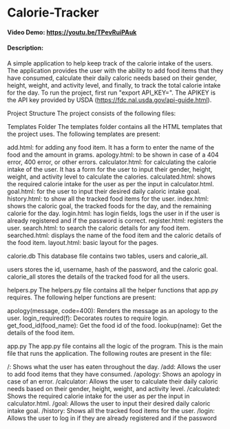 # Calorie-Tracker
#### Video Demo:  https://youtu.be/TPevRuiPAuk
#### Description:

A simple application to help keep track of the calorie intake of the users. The application provides the user with the ability to add food items that they have consumed, calculate their daily caloric needs based on their gender, height, weight, and activity level, and finally, to track the total calorie intake for the day.
To run the project, first run "export API_KEY=<APIKEY>". The APIKEY is the API key provided by USDA (https://fdc.nal.usda.gov/api-guide.html).


Project Structure
The project consists of the following files:


Templates Folder
The templates folder contains all the HTML templates that the project uses. The following templates are present:

add.html: for adding any food item. It has a form to enter the name of the food and the amount in grams.
apology.html: to be shown in case of a 404 error, 400 error, or other errors.
calculator.html: for calculating the calorie intake of the user. It has a form for the user to input their gender, height, weight, and activity level to calculate the calories.
calculated.html: shows the required calorie intake for the user as per the input in calculator.html.
goal.html: for the user to input their desired daily caloric intake goal.
history.html: to show all the tracked food items for the user.
index.html: shows the caloric goal, the tracked foods for the day, and the remaining calorie for the day.
login.html: has login fields, logs the user in if the user is already registered and if the password is correct.
register.html: registers the user.
search.html: to search the caloric details for any food item.
searched.html: displays the name of the food item and the caloric details of the food item.
layout.html: basic layout for the pages.


calorie.db
This database file contains two tables, users and calorie_all.

users stores the id, username, hash of the password, and the caloric goal.
calorie_all stores the details of the tracked food for all the users.


helpers.py
The helpers.py file contains all the helper functions that app.py requires. The following helper functions are present:

apology(message, code=400): Renders the message as an apology to the user.
login_required(f): Decorates routes to require login.
get_food_id(food_name): Get the food id of the food.
lookup(name): Get the details of the food item.


app.py
The app.py file contains all the logic of the program. This is the main file that runs the application. The following routes are present in the file:

/: Shows what the user has eaten throughout the day.
/add: Allows the user to add food items that they have consumed.
/apology: Shows an apology in case of an error.
/calculator: Allows the user to calculate their daily caloric needs based on their gender, height, weight, and activity level.
/calculated: Shows the required calorie intake for the user as per the input in calculator.html.
/goal: Allows the user to input their desired daily caloric intake goal.
/history: Shows all the tracked food items for the user.
/login: Allows the user to log in if they are already registered and if the password

